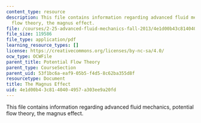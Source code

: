 ```yaml
---
content_type: resource
description: This file contains information regarding advanced fluid mechanics, potential
  flow theory, the magnus effect.
file: /courses/2-25-advanced-fluid-mechanics-fall-2013/4e1d00b43c8140404957a303ee9a20fd_MIT2_25F13_ProblemMagnus.pdf
file_size: 119586
file_type: application/pdf
learning_resource_types: []
license: https://creativecommons.org/licenses/by-nc-sa/4.0/
ocw_type: OCWFile
parent_title: Potential Flow Theory
parent_type: CourseSection
parent_uid: 53f1bc6a-eaf9-05b5-f4d5-8c62ba355d8f
resourcetype: Document
title: The Magnus Effect
uid: 4e1d00b4-3c81-4040-4957-a303ee9a20fd
---
```

This file contains information regarding advanced fluid mechanics, potential flow theory, the magnus effect.